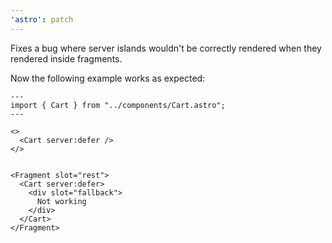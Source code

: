 ```yaml
---
'astro': patch
---
```


Fixes a bug where server islands wouldn't be correctly rendered when they rendered inside fragments.

Now the following example works as expected:

```astro
---
import { Cart } from "../components/Cart.astro";
---

<>
  <Cart server:defer />
</>


<Fragment slot="rest">
  <Cart server:defer>
    <div slot="fallback">
      Not working
    </div>
  </Cart>
</Fragment>

```
